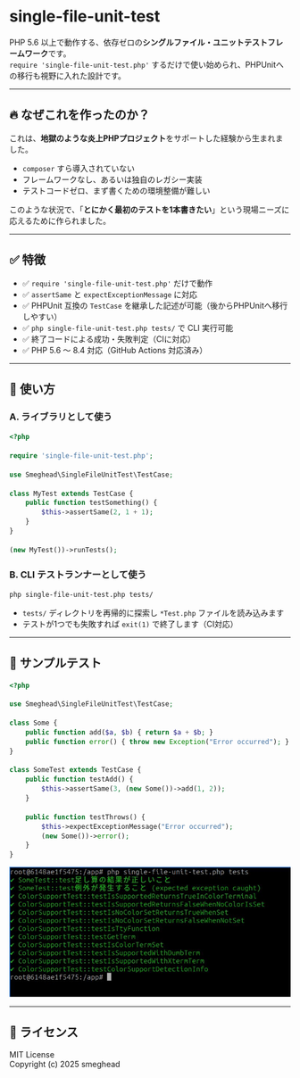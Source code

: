 # single-file-unit-test

PHP 5.6 以上で動作する、依存ゼロの**シングルファイル・ユニットテストフレームワーク**です。  
`require 'single-file-unit-test.php'` するだけで使い始められ、PHPUnitへの移行も視野に入れた設計です。

---

## 🔥 なぜこれを作ったのか？

これは、**地獄のような炎上PHPプロジェクト**をサポートした経験から生まれました。

- `composer` すら導入されていない
- フレームワークなし、あるいは独自のレガシー実装
- テストコードゼロ、まず書くための環境整備が難しい

このような状況で、「**とにかく最初のテストを1本書きたい**」という現場ニーズに応えるために作られました。

---

## ✅ 特徴

- ✅ `require 'single-file-unit-test.php'` だけで動作
- ✅ `assertSame` と `expectExceptionMessage` に対応
- ✅ PHPUnit 互換の `TestCase` を継承した記述が可能（後からPHPUnitへ移行しやすい）
- ✅ `php single-file-unit-test.php tests/` で CLI 実行可能
- ✅ 終了コードによる成功・失敗判定（CIに対応）
- ✅ PHP 5.6 ～ 8.4 対応（GitHub Actions 対応済み）

---

## 🚀 使い方

### A. ライブラリとして使う

```php
<?php

require 'single-file-unit-test.php';

use Smeghead\SingleFileUnitTest\TestCase;

class MyTest extends TestCase {
    public function testSomething() {
        $this->assertSame(2, 1 + 1);
    }
}

(new MyTest())->runTests();
```

### B. CLI テストランナーとして使う

```bash
php single-file-unit-test.php tests/
```

- `tests/` ディレクトリを再帰的に探索し `*Test.php` ファイルを読み込みます
- テストが1つでも失敗すれば `exit(1)` で終了します（CI対応）

---

## 🧪 サンプルテスト

```php
<?php

use Smeghead\SingleFileUnitTest\TestCase;

class Some {
    public function add($a, $b) { return $a + $b; }
    public function error() { throw new Exception("Error occurred"); }
}

class SomeTest extends TestCase {
    public function testAdd() {
        $this->assertSame(3, (new Some())->add(1, 2));
    }

    public function testThrows() {
        $this->expectExceptionMessage("Error occurred");
        (new Some())->error();
    }
}
```

![example](docs/example.jpg)

---

## 📄 ライセンス

MIT License  
Copyright (c) 2025 smeghead
